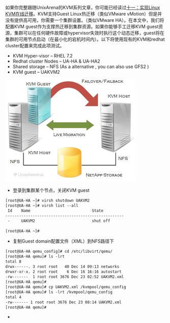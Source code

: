 如果你完整跟随UnixArena的KVM系列文章，你可能已经读过[十一：实现Linux KVM在线迁移](perform_live_migration_on_linux_kvm)。KVM支持Guest Linux热迁移（类似VMware vMotion）但是并没有提供高可用，你需要一个集群设置。（类似VMware HA）。在本文中，我们将配置KVM guest作为支撑热迁移到集群资源。如果你能够手工迁移KVM guest资源，集群可以在任何硬件故障或hypervisor失效时执行这个动态迁移，guest将在集群的可用节点启动（在最小化的宕机时间内）。以下将使用现有的KVM和redhat cluster配置来完成此项测试。

* KVM Hyper-visor – RHEL 7.2
* Redhat cluster Nodes – UA-HA & UA-HA2
* Shared storage – NFS   (As a alternative , you can also use GFS2 )
* KVM guest – UAKVM2

![使用pacemaker构建KVM高可用guest](/img/virtual/kvm/startup/HA-KVM-guest-using-Pacemaker.jpg)

* 登录到集群某个节点，关闭KVM guest

```
[root@UA-HA ~]# virsh shutdown UAKVM2
[root@UA-HA ~]# virsh list --all
 Id    Name                           State
----------------------------------------------------
 -     UAKVM2                         shut off

[root@UA-HA ~]#
```

* 复制Guest domain配置文件（XML）到NFS路径下

```
[root@UA-HA qemu_config]# cd /etc/libvirt/qemu/
[root@UA-HA qemu]# ls -lrt
total 8
drwx------. 3 root root   40 Dec 14 09:13 networks
drwxr-xr-x. 2 root root    6 Dec 16 16:16 autostart
-rw-------  1 root root 3676 Dec 23 02:52 UAKVM2.xml
[root@UA-HA qemu]#
[root@UA-HA qemu]# cp UAKVM2.xml /kvmpool/qemu_config
[root@UA-HA qemu]# ls -lrt /kvmpool/qemu_config
total 4
-rw------- 1 root root 3676 Dec 23 08:14 UAKVM2.xml
[root@UA-HA qemu]#
```

* 